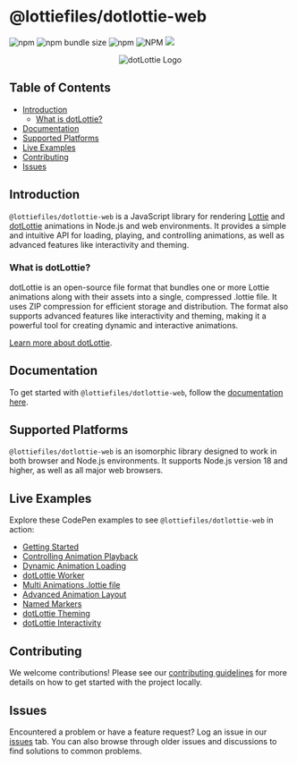 # @lottiefiles/dotlottie-web

![npm](https://img.shields.io/npm/v/@lottiefiles/dotlottie-web)
![npm bundle size](https://img.shields.io/bundlephobia/minzip/@lottiefiles/dotlottie-web)
![npm](https://img.shields.io/npm/dw/@lottiefiles/dotlottie-web)
![NPM](https://img.shields.io/npm/l/@lottiefiles/dotlottie-web)
[![](https://data.jsdelivr.com/v1/package/npm/@lottiefiles/dotlottie-web/badge)](https://www.jsdelivr.com/package/npm/@lottiefiles/dotlottie-web)

<p align="center">
  <img src="https://user-images.githubusercontent.com/23125742/201124166-c2a0bc2a-018b-463b-b291-944fb767b5c2.png" alt="dotLottie Logo" />
</p>

## Table of Contents

* [Introduction](#introduction)
  * [What is dotLottie?](#what-is-dotlottie)
* [Documentation](#documentation)
* [Supported Platforms](#supported-platforms)
* [Live Examples](#live-examples)
* [Contributing](#contributing)
* [Issues](#issues)

## Introduction

`@lottiefiles/dotlottie-web` is a JavaScript library for rendering [Lottie](https://lottiefiles.github.io/lottie-docs/) and [dotLottie](https://dotlottie.io) animations in Node.js and web environments. It provides a simple and intuitive API for loading, playing, and controlling animations, as well as advanced features like interactivity and theming.

### What is dotLottie?

dotLottie is an open-source file format that bundles one or more Lottie animations along with their assets into a single, compressed .lottie file. It uses ZIP compression for efficient storage and distribution. The format also supports advanced features like interactivity and theming, making it a powerful tool for creating dynamic and interactive animations.

[Learn more about dotLottie](https://dotlottie.io/).

## Documentation

To get started with `@lottiefiles/dotlottie-web`, follow the [documentation here](https://developers.lottiefiles.com/docs/dotlottie-player/dotlottie-web/).

## Supported Platforms

`@lottiefiles/dotlottie-web` is an isomorphic library designed to work in both browser and Node.js environments. It supports Node.js version 18 and higher, as well as all major web browsers.

## Live Examples

Explore these CodePen examples to see `@lottiefiles/dotlottie-web` in action:

* [Getting Started](https://codepen.io/lottiefiles/pen/JjzJZmL)
* [Controlling Animation Playback](https://codepen.io/lottiefiles/pen/dyrRKwg)
* [Dynamic Animation Loading](https://codepen.io/lottiefiles/pen/JjzJZgB)
* [dotLottie Worker](https://codepen.io/lottiefiles/pen/VwJZPrQ)
* [Multi Animations .lottie file](https://codepen.io/lottiefiles/pen/wvOxdRa)
* [Advanced Animation Layout](https://codepen.io/lottiefiles/pen/LYvZveR)
* [Named Markers](https://codepen.io/lottiefiles/pen/RwOROKp)
* [dotLottie Theming](https://codepen.io/lottiefiles/pen/BaEzEeq)
* [dotLottie Interactivity](https://codepen.io/lottiefiles/pen/VwJvdRN)

## Contributing

We welcome contributions! Please see our [contributing guidelines](../../CONTRIBUTING.md) for more details on how to get started with the project locally.

## Issues

Encountered a problem or have a feature request? Log an issue in our [issues](https://github.com/LottieFiles/dotlottie-web/issues) tab. You can also browse through older issues and discussions to find solutions to common problems.
